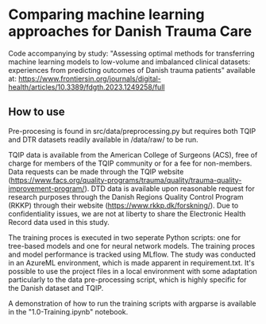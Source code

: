 # Comparing machine learning approaches for Danish Trauma Care
Code accompanying by study: "Assessing optimal methods for transferring machine learning models to low-volume and imbalanced clinical datasets: experiences from predicting outcomes of Danish trauma patients" available at: https://www.frontiersin.org/journals/digital-health/articles/10.3389/fdgth.2023.1249258/full

## How to use
Pre-procesing is found in src/data/preprocessing.py but requires both TQIP and DTR datasets readily available in /data/raw/ to be run. 

TQIP data is available from the American College of Surgeons (ACS), free of charge for members of the TQIP community or for a fee for non-members. Data requests can be made through the TQIP website (https://www.facs.org/quality-programs/trauma/quality/trauma-quality-improvement-program/). 
DTD data is available upon reasonable request for research purposes through the Danish Regions Quality Control Program (RKKP) through their website (https://www.rkkp.dk/forskning/).
Due to confidentiality issues, we are not at liberty to share the Electronic Health Record data used in this study.

The training proces is executed in two seperate Python scripts: one for tree-based models and one for neural network models. The training proces and model performance is tracked using MLflow. 
The study was conducted in an AzureML environment, which is made apparent in requirement.txt. It's possible to use the project files in a local environment with some adaptation particularly to the data pre-processing script, which is highly specific for the Danish dataset and TQIP. 

A demonstration of how to run the training scripts with argparse is available in the "1.0-Training.ipynb" notebook. 

